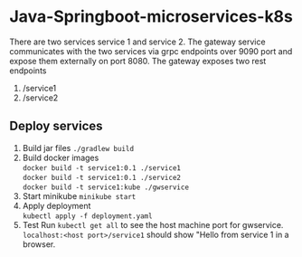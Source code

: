 # Java-Springboot-microservices-k8s
There are two services service 1 and service 2. The gateway service communicates with the two services via grpc endpoints over 9090 port and expose them externally on port 8080.
The gateway exposes two rest endpoints
1. /service1
2. /service2

## Deploy services
1. Build jar files
`./gradlew build`
2. Build docker images \
`docker build -t service1:0.1 ./service1` \
`docker build -t service1:0.1 ./service2` \
`docker build -t service1:kube ./gwservice`
3. Start minikube
`minikube start`
4. Apply deployment \
`kubectl apply -f deployment.yaml`
5. Test
Run `kubectl get all` to see the host machine port for gwservice.
`localhost:<host port>/service1` should show "Hello from service 1 in a browser.
